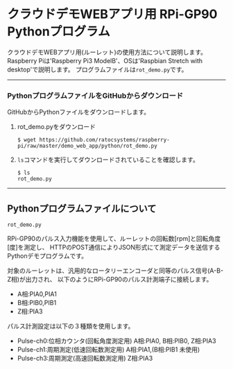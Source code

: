 # クラウドデモWEBアプリ用 RPi-GP90 Pythonプログラム

クラウドデモWEBアプリ用(ルーレット)の使用方法について説明します。  
Raspberry Piは'Raspberry Pi3 ModelB'、OSは'Raspbian Stretch with desktop'で説明します。
プログラムファイルは`rot_demo.py`です。  

  
***
### PythonプログラムファイルをGitHubからダウンロード  
GitHubからPythonファイルをダウンロードします。
1. rot_demo.pyをダウンロード
    ```
    $ wget https://github.com/ratocsystems/raspberry-pi/raw/master/demo_web_app/python/rot_demo.py  
    ```  

1. `ls`コマンドを実行してダウンロードされていることを確認します。
    ```
    $ ls  
    rot_demo.py
    ```
  
***
## Pythonプログラムファイルについて
  
`rot_demo.py`  

RPi-GP90のパルス入力機能を使用して、ルーレットの回転数[rpm]と回転角度[度]を測定し、
HTTPのPOST通信によりJSON形式にて測定データを送信するPythonデモプログラムです。  

対象のルーレットは、汎用的なロータリーエンコーダと同等のパルス信号(A-B-Z相)が出力され、
以下のようにRPi-GP90のパルス計測端子に接続します。
- A相:PIA0,PIA1
- B相:PIB0,PIB1
- Z相:PIA3

パルス計測設定は以下の３種類を使用します。
- Pulse-ch0:位相カウンタ(回転角度測定用) A相:PIA0, B相:PIB0, Z相:PIA3
- Pulse-ch1:周期測定(低速回転数測定用)   A相:PIA1,(B相:PIB1 未使用)
- Pulse-ch3:周期測定(高速回転数測定用)   Z相:PIA3
